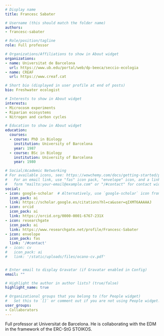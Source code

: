 ```yaml
---
# Display name
title: Francesc Sabater

# Username (this should match the folder name)
authors:
- francesc-sabater

# Role/position/tagline
role: Full professor

# Organizations/Affiliations to show in About widget
organizations:
- name: Universitat de Barcelona
  url: https://www.ub.edu/portal/web/dp-beeca/seccio-ecologia
- name: CREAF
  url: https://www.creaf.cat

# Short bio (displayed in user profile at end of posts)
bio: Freshwater ecologist

# Interests to show in About widget
interests:
- Microcosm experiments
- Riparian ecosystems
- Nitrogen and carbon cycles

# Education to show in About widget
education:
  courses:
  - course: PhD in Biology
    institution: University of Barcelona
    year: 1987
  - course: BSc in Biology
    institution: University of Barcelona
    year: 1980

# Social/Academic Networking
# For available icons, see: https://wowchemy.com/docs/getting-started/page-builder/#icons
#   For an email link, use "fas" icon pack, "envelope" icon, and a link in the
#   form "mailto:your-email@example.com" or "/#contact" for contact widget.
social:
- icon: google-scholar  # Alternatively, use `google-scholar` icon from `ai` icon pack
  icon_pack: ai
  link: https://scholar.google.es/citations?hl=ca&user=qIXMT6AAAAAJ
- icon: orcid
  icon_pack: ai
  link: https://orcid.org/0000-0001-6767-231X
- icon: researchgate
  icon_pack: ai
  link: https://www.researchgate.net/profile/Francesc-Sabater
- icon: envelope
  icon_pack: fas
  link: '/#contact'
# - icon: cv
#   icon_pack: ai
#   link: '/static/uploads/files/ocano-cv.pdf'


# Enter email to display Gravatar (if Gravatar enabled in Config)
email: ""

# Highlight the author in author lists? (true/false)
highlight_name: true

# Organizational groups that you belong to (for People widget)
#   Set this to `[]` or comment out if you are not using People widget.
user_groups:
- Collaborators
---
```


Full professor at Universitat de Barcelona. He is collaborating with the EDM in the framework of the ERC-StG STOIKOS.
